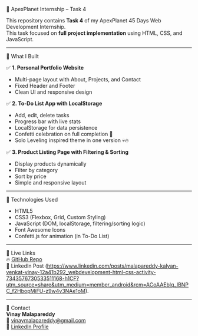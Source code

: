 🚀 ApexPlanet Internship – Task 4

This repository contains **Task 4** of my ApexPlanet 45 Days Web Development Internship.  
This task focused on **full project implementation** using HTML, CSS, and JavaScript.

---

📌 What I Built

✅ **1. Personal Portfolio Website**  
- Multi-page layout with About, Projects, and Contact  
- Fixed Header and Footer  
- Clean UI and responsive design

✅ **2. To-Do List App with LocalStorage**  
- Add, edit, delete tasks  
- Progress bar with live stats  
- LocalStorage for data persistence  
- Confetti celebration on full completion 🎉  
- Solo Leveling inspired theme in one version 💀🔥

✅ **3. Product Listing Page with Filtering & Sorting**  
- Display products dynamically  
- Filter by category  
- Sort by price  
- Simple and responsive layout  

---

🎨 Technologies Used
- HTML5  
- CSS3 (Flexbox, Grid, Custom Styling)  
- JavaScript (DOM, localStorage, filtering/sorting logic)  
- Font Awesome Icons  
- Confetti.js for animation (in To-Do List)

---

🔗 Live Links  
🔥 [GitHub Repo](https://github.com/Kalyan-5460/ApexPlanetTasks/tree/main/task4)  
💼 LinkedIn Post (https://www.linkedin.com/posts/malapareddy-kalyan-venkat-vinay-12a41b292_webdevelopment-html-css-activity-7343576730533511168-h1CF?utm_source=share&utm_medium=member_android&rcm=ACoAAEblq_IBNPC_f2HbopMiFU-z9w4v3NAe1oM).

---

📧 Contact  
**Vinay Malapareddy**  
📩 vinaymalapareddy@gmail.com  
🔗 [LinkedIn Profile](https://www.linkedin.com/in/malapareddy-kalyan-venkat-vinay-12a41b292)

